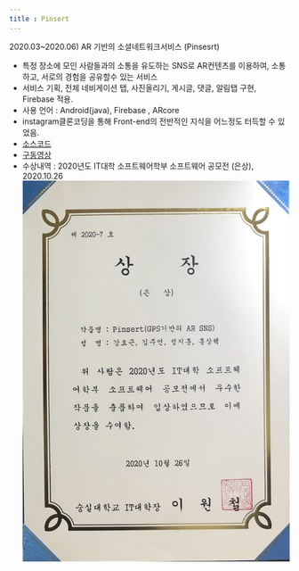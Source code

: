 ```yaml
---
title : Pinsert
---
```


2020.03~2020.06) AR 기반의 소셜네트워크서비스 (Pinsesrt)

- 특정 장소에 모인 사람들과의 소통을 유도하는 SNS로 AR컨텐츠를 이용하여, 소통하고, 서로의 경험을 공유할수 있는 서비스
- 서비스 기획, 전체 네비게이션 탭, 사진올리기, 게시글, 댓글, 알림탭 구현, Firebase 적용.
- 사용 언어 : Android(java), Firebase , ARcore
- instagram클론코딩을 통해 Front-end의 전반적인 지식을 어느정도 터득할 수 있었음.
- [소스코드](https://github.com/geun9716/Pintest)
- [구동영상](https://www.youtube.com/watch?v=DsixYbYGy-k)
- 수상내역 : 2020년도 IT대학 소프트웨어학부 소프트웨어 공모전 (은상), 2020.10.26
![소프트웨어공모전은상](/img/Pinsert.jpg)